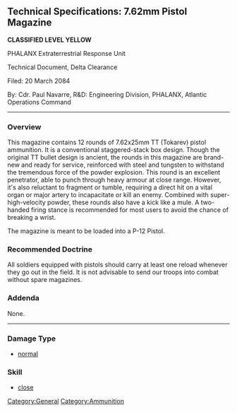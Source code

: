 ## Technical Specifications: 7.62mm Pistol Magazine

**CLASSIFIED LEVEL YELLOW**

PHALANX Extraterrestrial Response Unit

Technical Document, Delta Clearance

Filed: 20 March 2084

By: Cdr. Paul Navarre, R&D: Engineering Division, PHALANX, Atlantic
Operations Command

------------------------------------------------------------------------

### Overview

This magazine contains 12 rounds of 7.62x25mm TT (Tokarev) pistol
ammunition. It is a conventional staggered-stack box design. Though the
original TT bullet design is ancient, the rounds in this magazine are
brand-new and ready for service, reinforced with steel and tungsten to
withstand the tremendous force of the powder explosion. This round is an
excellent penetrator, able to punch through heavy armour at close range.
However, it's also reluctant to fragment or tumble, requiring a direct
hit on a vital organ or major artery to incapacitate or kill an enemy.
Combined with super-high-velocity powder, these rounds also have a kick
like a mule. A two-handed firing stance is recommended for most users to
avoid the chance of breaking a wrist.

The magazine is meant to be loaded into a P-12 Pistol.

### Recommended Doctrine

All soldiers equipped with pistols should carry at least one reload
whenever they go out in the field. It is not advisable to send our
troops into combat without spare magazines.

### Addenda

None.

------------------------------------------------------------------------

### Damage Type

- [normal](Damage/normal "wikilink")

### Skill

- [close](Skills/close "wikilink")

[Category:General](Category:General "wikilink")
[Category:Ammunition](Category:Ammunition "wikilink")